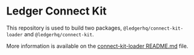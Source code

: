 # Ledger Connect Kit

This repository is used to build two packages, `@ledgerhq/connect-kit-loader` and `@ledgerhq/connect-kit`.

More information is available on the [connect-kit-loader README.md](packages/connect-kit-loader/README.md) file.
